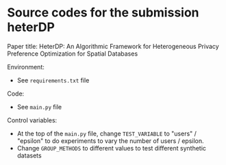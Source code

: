 # Source codes for the submission heterDP

Paper title: HeterDP: An Algorithmic Framework for Heterogeneous Privacy Preference Optimization for Spatial Databases 

Environment: 
- See `requirements.txt` file

Code:
- See `main.py` file

Control variables:
- At the top of the `main.py` file, change `TEST_VARIABLE` to "users" / "epsilon" to do experiments to vary the number of users / epsilon.
- Change `GROUP_METHODS` to different values to test different synthetic datasets


